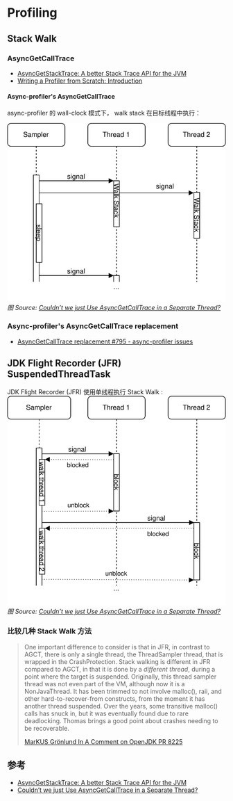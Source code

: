 # Profiling

## Stack Walk



### AsyncGetCallTrace

- [AsyncGetStackTrace: A better Stack Trace API for the JVM](https://mostlynerdless.de/blog/2023/01/19/asyncgetstacktrace-a-better-stack-trace-api-for-the-jvm/)
- [Writing a Profiler from Scratch: Introduction](https://mostlynerdless.de/blog/2022/12/20/writing-a-profiler-from-scratch-introduction/)

#### Async-profiler's AsyncGetCallTrace

async-profiler 的 wall-clock 模式下， walk stack 在目标线程中执行：

![img](./profiling.assets/wall-clock-sampling-sequence.svg)
*图 Source: [Couldn’t we just Use AsyncGetCallTrace in a Separate Thread?](https://community.sap.com/t5/technology-blogs-by-sap/couldn-t-we-just-use-asyncgetcalltrace-in-a-separate-thread/ba-p/13558812)*





### Async-profiler's AsyncGetCallTrace replacement
- [AsyncGetCallTrace replacement #795 - async-profiler issues](https://github.com/async-profiler/async-profiler/issues/795)



## JDK Flight Recorder (JFR) SuspendedThreadTask

JDK Flight Recorder (JFR) 使用单线程执行 Stack Walk :
![img](./profiling.assets/wall-clock-sampling-sequence-Page-2.svg)
*图 Source: [Couldn’t we just Use AsyncGetCallTrace in a Separate Thread?](https://community.sap.com/t5/technology-blogs-by-sap/couldn-t-we-just-use-asyncgetcalltrace-in-a-separate-thread/ba-p/13558812)*



### 比较几种 Stack Walk 方法

> One important difference to consider is that in JFR, in contrast to AGCT, there is only a single thread, the ThreadSampler thread, that is wrapped in the CrashProtection. Stack walking is different in JFR compared to AGCT, in that it is done by a *different thread*, during a point where the target is suspended. Originally, this thread sampler thread was not even part of the VM, although now it is a NonJavaThread. It has been trimmed to not involve malloc(), raii, and other hard-to-recover-from constructs, from the moment it has another thread suspended. Over the years, some transitive malloc() calls has snuck in, but it was eventually found due to rare deadlocking. Thomas brings a good point about crashes needing to be recoverable.
>
> [MarKUS Grönlund In A Comment on OpenJDK PR 8225](https://github.com/openjdk/jdk/pull/8225#issuecomment-1099391050)



## 参考

- [AsyncGetStackTrace: A better Stack Trace API for the JVM](https://mostlynerdless.de/blog/2023/01/19/asyncgetstacktrace-a-better-stack-trace-api-for-the-jvm/)
- [Couldn’t we just Use AsyncGetCallTrace in a Separate Thread?](https://community.sap.com/t5/technology-blogs-by-sap/couldn-t-we-just-use-asyncgetcalltrace-in-a-separate-thread/ba-p/13558812)

